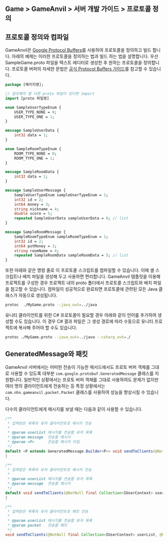 ## Game > GameAnvil > 서버 개발 가이드 > 프로토콜 정의



## 프로토콜 정의와 컴파일

GameAnvil은 [Google Protocol Buffers](https://developers.google.com/protocol-buffers)를 사용하여 프로토콜을 정의하고 빌드 합니다. 아래의 예제는 이러한 프로토콜을 정의하는 법과 빌드 하는 법을 설명합니다. 우선 SampleGame.proto 파일을 텍스트 에디터로 생성한 후 원하는 프로토콜을 정의합니다. 프로토콜 버퍼의 자세한 문법은 [공식 Protocol Buffers 가이드](https://developers.google.com/protocol-buffers/docs/proto3)를 참고할 수 있습니다.

```protobuf
package [패키지명];

// 참조해야 할 다른 proto 파일이 있다면 import
import [proto 파일명]

enum SampleUserTypeEnum {
    USER_TYPE_NONE = 0;
    USER_TYPE_ONE = 1;
}

message SampleUserData {
    int32 data = 1;
}

enum SampleRoomTypeEnum {
    ROOM_TYPE_NONE = 0;
    ROOM_TYPE_ONE = 1;
}

message SampleRoomData {
    int32 data = 1;
}

message SampleUserMessage {
    SampleUserTypeEnum sampleUserTypeEnum = 1;
    int32 id = 2;
    int64 money = 3;
    string nickname = 4;
    double score = 5;
    repeated SampleUserData sampleUserData = 6; // list
}

message SampleRoomMessage {
    SampleRoomTypeEnum sampleRoomTypeEnum = 1;
    int32 id = 2;
    int64 potMoney = 3;
    string roomName = 4;
    repeated SampleRoomData sampleRoomData = 5; // list
}
```

또한 아래와 같은 명령 줄로 이 프로토콜 스크립트를 컴파일할 수 있습니다. 이때 셸 스크립트나 배치 파일을 생성해 두고 사용하면 편리합니다. GameAnvil 템플릿을 이용해 프로젝트를 구성한 경우 프로젝트 내의 proto 폴더에서 프로토콜 스크립트와 배치 파일을 참고할 수 있습니다. 컴파일이 성공적으로 완료되면 프로토콜에 관련된 모든 Java 클래스가 자동으로 생성됩니다.

```bash
protoc  ./MyGame.proto --java_out=../java
```

유니티 클라이언트를 위한 C# 프로토콜이 필요할 경우 아래와 같이 언어를 추가하여 생성할 수도 있습니다. 이 경우 C# 결과 파일은 그 생성 경로에 따라 수동으로 유니티 프로젝트에 복사해 주어야 할 수도 있습니다.

```bash
protoc ./MyGame.proto --java_out=../java --csharp_out=./
```


## GeneratedMessage와 패킷

GameAnvil 서버에서는 어떠한 전송이 가능한 메서드에서도 프로토 버퍼 객체를 그대로 사용할 수 있도록 대부분 `com.google.protobuf.GeneratedMessage` 클래스를 지원합니다. 일반적인 상황에서는 프로토 버퍼 객체를 그대로 사용하여도 문제가 없지만 여러 명의 클라이언트에게 전송하는 등 특정 상황에서는 `com.nhn.gameanvil.packet.Packet` 클래스를 사용하여 성능을 향상시킬 수 있습니다.

다수의 클라이언트에게 메시지를 보낼 때는 다음과 같이 사용할 수 있습니다.
```java
/**
 * 입력받은 목록의 유저 클라이언트로 메시지 전송
 *
 * @param userList 메시지를 전송할 유저 목록
 * @param message  전송할 메시지
 * @param <P>      전송할 메시지 타입
 */
default <P extends GeneratedMessage.Builder<P>> void sendToClients(@NotNull final Collection<IUserContext> userList, @NotNull final GeneratedMessage.Builder<P> message) {
}

/**
 * 입력받은 목록의 유저 클라이언트로 메시지 전송
 *
 * @param userList 메시지를 전송할 유저 목록
 * @param message  전송할 메시지
 */
default void sendToClients(@NotNull final Collection<IUserContext> userList, @NotNull final GeneratedMessageV3 message) {
}

/**
 * 입력받은 목록의 유저 클라이언트로 패킷 전송
 *
 * @param userList 메시지를 전송할 유저 목록
 * @param packet   전송할 패킷
 */
void sendToClients(@NotNull final Collection<IUserContext> userList, @NotNull final Packet packet)
```
